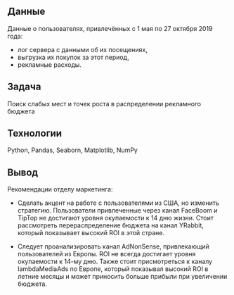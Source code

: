 ## Данные
Данные о пользователях, привлечённых с 1 мая по 27 октября 2019 года:
- лог сервера с данными об их посещениях,
- выгрузка их покупок за этот период,
- рекламные расходы.


## Задача 
Поиск слабых мест и точек роста в распределении рекламного бюджета 

## Технологии
Python, Pandas, Seaborn, Matplotlib, NumPy

## Вывод
Рекомендации отделу маркетинга:

- Сделать акцент на работе с пользователями из США, но изменить стратегию. Пользователи привлеченные через канал FaceBoom и TipTop не достигают уровня окупаемости к 14 дню жизни. Стоит рассмотреть перераспределение бюджета на канал YRabbit, который показывает высокий ROI в этой стране. 

- Следует проанализировать канал AdNonSense, привлекающий пользователей из Европы. ROI не всегда достигает уровня окупаемости к 14-му дню. Также стоит присмотреться к каналу lambdaMediaAds по Европе, который показывал высокий ROI в летние месяцы и может приносить больше прибыли при увеличении бюджета.

